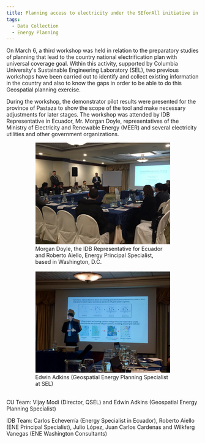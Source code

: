 ```yaml
---
title: Planning access to electricity under the SEforAll initiative in Ecuador
tags:
  - Data Collection
  - Energy Planning
---
```


<p>
On March 6, a third workshop was held in relation to the preparatory studies of planning that lead to the country national electrification plan with universal coverage goal. Within this activity, supported by Columbia University's Sustainable Engineering Laboratory (SEL), two previous workshops have been carried out to identify and collect existing information in the country and also to know the gaps in order to be able to do this Geospatial planning exercise.
</p>
 
<p>
During the workshop, the demonstrator pilot results were presented for the province of Pastaza to show the scope of the tool and make necessary adjustments for later stages. The workshop was attended by IDB Representative in Ecuador, Mr. Morgan Doyle, representatives of the Ministry of Electricity and Renewable Energy (MEER) and several electricity utilities and other government organizations.
</p>


<p style="width:70%;margin:0 auto;display:block">
	<img src="/assets/uploads/blog/2017/ecuador-workshop/workshop.jpg" alt="workshop"/>
	Morgan Doyle, the IDB Representative for Ecuador and Roberto Aiello, Energy Principal Specialist, based in Washington, D.C.
</p>
<br>
<p style="width:70%;margin:0 auto;display:block">
	<img src="/assets/uploads/blog/2017/ecuador-workshop/presentation.jpg" alt="presentation"/>
	Edwin Adkins (Geospatial Energy Planning Specialist at SEL)
</p>

<br>

CU Team: Vijay Modi (Director, QSEL) and Edwin Adkins (Geospatial Energy Planning Specialist)

IDB Team: Carlos Echeverría (Energy Specialist in Ecuador), Roberto Aiello (ENE Principal Specialist), Julio López, Juan Carlos Cardenas and Wilkferg Vanegas (ENE Washington Consultants)

